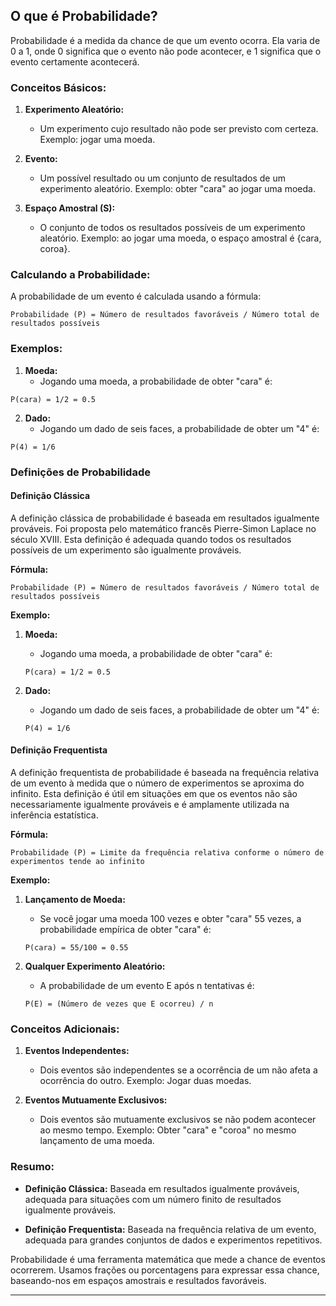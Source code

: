 ## O que é Probabilidade?

Probabilidade é a medida da chance de que um evento ocorra. Ela varia de 0 a 1, onde 0 significa que o evento não pode acontecer, e 1 significa que o evento certamente acontecerá.

### Conceitos Básicos:

1. **Experimento Aleatório:**
   - Um experimento cujo resultado não pode ser previsto com certeza. Exemplo: jogar uma moeda.

2. **Evento:**
   - Um possível resultado ou um conjunto de resultados de um experimento aleatório. Exemplo: obter "cara" ao jogar uma moeda.

3. **Espaço Amostral (S):**
   - O conjunto de todos os resultados possíveis de um experimento aleatório. Exemplo: ao jogar uma moeda, o espaço amostral é {cara, coroa}.

### Calculando a Probabilidade:

A probabilidade de um evento é calculada usando a fórmula:

```
Probabilidade (P) = Número de resultados favoráveis / Número total de resultados possíveis
```

### Exemplos:

1. **Moeda:**
   - Jogando uma moeda, a probabilidade de obter "cara" é:

```
P(cara) = 1/2 = 0.5
```

2. **Dado:**
   - Jogando um dado de seis faces, a probabilidade de obter um "4" é:

```
P(4) = 1/6
```

### Definições de Probabilidade

#### Definição Clássica

A definição clássica de probabilidade é baseada em resultados igualmente prováveis. Foi proposta pelo matemático francês Pierre-Simon Laplace no século XVIII. Esta definição é adequada quando todos os resultados possíveis de um experimento são igualmente prováveis.

**Fórmula:**

```
Probabilidade (P) = Número de resultados favoráveis / Número total de resultados possíveis
```

**Exemplo:**

1. **Moeda:**
   - Jogando uma moeda, a probabilidade de obter "cara" é:
   
   ```
   P(cara) = 1/2 = 0.5
   ```

2. **Dado:**
   - Jogando um dado de seis faces, a probabilidade de obter um "4" é:
   
   ```
   P(4) = 1/6
   ```

#### Definição Frequentista

A definição frequentista de probabilidade é baseada na frequência relativa de um evento à medida que o número de experimentos se aproxima do infinito. Esta definição é útil em situações em que os eventos não são necessariamente igualmente prováveis e é amplamente utilizada na inferência estatística.

**Fórmula:**

```
Probabilidade (P) = Limite da frequência relativa conforme o número de experimentos tende ao infinito
```

**Exemplo:**

1. **Lançamento de Moeda:**
   - Se você jogar uma moeda 100 vezes e obter "cara" 55 vezes, a probabilidade empírica de obter "cara" é:
   
   ```
   P(cara) = 55/100 = 0.55
   ```

2. **Qualquer Experimento Aleatório:**
   - A probabilidade de um evento E após n tentativas é:
   
   ```
   P(E) = (Número de vezes que E ocorreu) / n
   ```

### Conceitos Adicionais:

1. **Eventos Independentes:**
   - Dois eventos são independentes se a ocorrência de um não afeta a ocorrência do outro. Exemplo: Jogar duas moedas.

2. **Eventos Mutuamente Exclusivos:**
   - Dois eventos são mutuamente exclusivos se não podem acontecer ao mesmo tempo. Exemplo: Obter "cara" e "coroa" no mesmo lançamento de uma moeda.

### Resumo:

- **Definição Clássica:** Baseada em resultados igualmente prováveis, adequada para situações com um número finito de resultados igualmente prováveis.
  
- **Definição Frequentista:** Baseada na frequência relativa de um evento, adequada para grandes conjuntos de dados e experimentos repetitivos.

Probabilidade é uma ferramenta matemática que mede a chance de eventos ocorrerem. Usamos frações ou porcentagens para expressar essa chance, baseando-nos em espaços amostrais e resultados favoráveis.

---